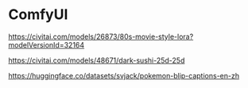 # ComfyUI

https://civitai.com/models/26873/80s-movie-style-lora?modelVersionId=32164

https://civitai.com/models/48671/dark-sushi-25d-25d

https://huggingface.co/datasets/svjack/pokemon-blip-captions-en-zh
